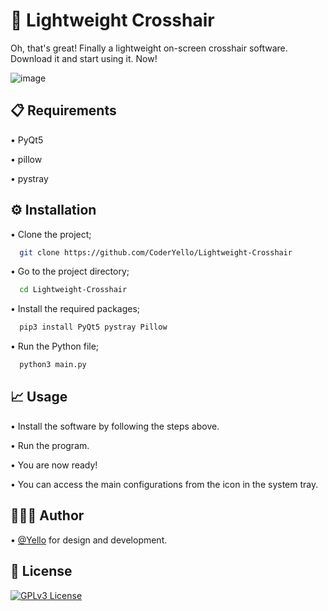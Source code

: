 # 🎯 Lightweight Crosshair

Oh, that's great! Finally a lightweight on-screen crosshair software. Download it and start using it. Now!

![image](https://raw.githubusercontent.com/CoderYello/Lightweight-Crosshair/main/screenshots/screenshot.png)


## 📋 Requirements

• PyQt5

• pillow

• pystray
  
## ⚙️ Installation

• Clone the project;

```bash
  git clone https://github.com/CoderYello/Lightweight-Crosshair
```

• Go to the project directory;

```bash
  cd Lightweight-Crosshair
```

• Install the required packages;

```bash
  pip3 install PyQt5 pystray Pillow
```

• Run the Python file;

```bash
  python3 main.py
```

## 📈 Usage

• Install the software by following the steps above.

• Run the program.

• You are now ready!

• You can access the main configurations from the icon in the system tray.

## 👷🏻‍♂️ Author

• [@Yello](https://www.github.com/CoderYello) for design and development.

  
## 📑 License

[![GPLv3 License](https://img.shields.io/badge/GNU%20General%20Public%20License%20v3-yellow.svg)](https://www.gnu.org/licenses/gpl-3.0.html)
